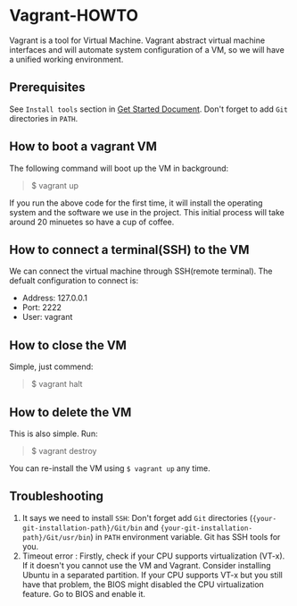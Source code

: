 # Vagrant-HOWTO

Vagrant is a tool for Virtual Machine. Vagrant abstract virtual machine interfaces
and will automate system configuration of a VM, so we will have a unified 
working environment.

## Prerequisites

See `Install tools` section in [Get Started Document](../Get-started.md). Don't
forget to add `Git` directories in `PATH`.

## How to boot a vagrant VM

The following command will boot up the VM in background:

> $ vagrant up

If you run the above code for the first time, it will install the operating
system and the software we use in the project. This initial process will take
around 20 minuetes so have a cup of coffee.

## How to connect a terminal(SSH) to the VM

We can connect the virtual machine through SSH(remote terminal). The defualt
configuration to connect is:

* Address: 127.0.0.1
* Port: 2222
* User: vagrant

## How to close the VM

Simple, just commend:

> $ vagrant halt

## How to delete the VM

This is also simple. Run:

> $ vagrant destroy

You can re-install the VM using `$ vagrant up` any time.

## Troubleshooting

1. It says we need to install `SSH`: Don't forget add `Git` directories
(`{your-git-installation-path}/Git/bin` and `{your-git-installation-path}/Git/usr/bin`)
in `PATH` environment variable. Git has SSH tools for you.
2. Timeout error : Firstly, check if your CPU supports virtualization (VT-x).
If it doesn't you cannot use the VM and Vagrant. Consider installing Ubuntu in
a separated partition. If your CPU supports VT-x but you still have that problem,
the BIOS might disabled the CPU virtualization feature. Go to BIOS and enable it.
